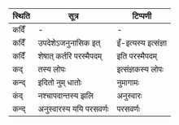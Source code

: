 | स्थिति | सूत्र | टिप्पणी |
| ----- | ------- | ------ |
| कदिँ | - | - |
| कदिँ | उपदेशेऽजनुनासिक इत् | इँ-इत्यस्य इत्संज्ञा |
| कदिँ | शेषात् कर्तरि परस्मैपदम् | इति परस्मैपदम् |
| कद् | तस्य लोपः | इत्संज्ञकस्य लोपः |
| कन्द् | इदितो नुम् धातोः | नुमागामः |
| कंद् | नश्चापदान्तस्य झलि | अनुस्वारः |
| कन्द् | अनुस्वारस्य ययि परसवर्णः | परसवर्णः |
